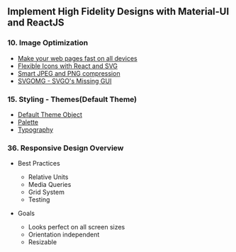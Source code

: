## Implement High Fidelity Designs with Material-UI and ReactJS

### 10. Image Optimization
- [Make your web pages fast on all devices](https://developers.google.com/speed/pagespeed/insights)
- [Flexible Icons with React and SVG](https://open.nytimes.com/flexible-icons-with-react-svg-973f310e6382)
- [Smart JPEG and PNG compression](https://tinyjpg.com/)
- [SVGOMG - SVGO's Missing GUI](https://jakearchibald.github.io/svgomg/)

### 15. Styling - Themes(Default Theme)
- [Default Theme Object](https://material-ui.com/customization/default-theme/)
- [Palette](https://material-ui.com/customization/palette/)
- [Typography](https://material-ui.com/customization/typography/)

### 36. Responsive Design Overview
- Best Practices
  - Relative Units
  - Media Queries
  - Grid System
  - Testing

- Goals
  - Looks perfect on all screen sizes
  - Orientation independent
  - Resizable
